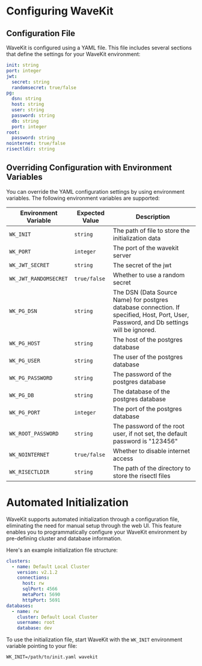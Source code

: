 # Configuring WaveKit

## Configuration File

WaveKit is configured using a YAML file. This file includes several sections that define the settings for your WaveKit environment:

```yaml
init: string
port: integer
jwt:
  secret: string
  randomsecret: true/false
pg:
  dsn: string
  host: string
  user: string
  password: string
  db: string
  port: integer
root:
  password: string
nointernet: true/false
risectldir: string

```

## Overriding Configuration with Environment Variables

You can override the YAML configuration settings by using environment variables. The following environment variables are supported:

| Environment Variable | Expected Value | Description |
|---------------------|----------------|-------------|
| `WK_INIT` | `string` | The path of file to store the initialization data |
| `WK_PORT` | `integer` | The port of the wavekit server |
| `WK_JWT_SECRET` | `string` | The secret of the jwt |
| `WK_JWT_RANDOMSECRET` | `true/false` | Whether to use a random secret |
| `WK_PG_DSN` | `string` | The DSN (Data Source Name) for postgres database connection. If specified, Host, Port, User, Password, and Db settings will be ignored. |
| `WK_PG_HOST` | `string` | The host of the postgres database |
| `WK_PG_USER` | `string` | The user of the postgres database |
| `WK_PG_PASSWORD` | `string` | The password of the postgres database |
| `WK_PG_DB` | `string` | The database of the postgres database |
| `WK_PG_PORT` | `integer` | The port of the postgres database |
| `WK_ROOT_PASSWORD` | `string` | The password of the root user, if not set, the default password is "123456" |
| `WK_NOINTERNET` | `true/false` | Whether to disable internet access |
| `WK_RISECTLDIR` | `string` | The path of the directory to store the risectl files |


# Automated Initialization

WaveKit supports automated initialization through a configuration file, eliminating the need for manual setup through the web UI. This feature enables you to programmatically configure your WaveKit environment by pre-defining cluster and database information.

Here's an example initialization file structure:

```yaml
clusters:
  - name: Default Local Cluster
    version: v2.1.2
    connections:
      host: rw
      sqlPort: 4566
      metaPort: 5690
      httpPort: 5691
databases:
  - name: rw
    cluster: Default Local Cluster
    username: root
    database: dev

```

To use the initialization file, start WaveKit with the `WK_INIT` environment variable pointing to your file:

```shell
WK_INIT=/path/to/init.yaml wavekit
```
